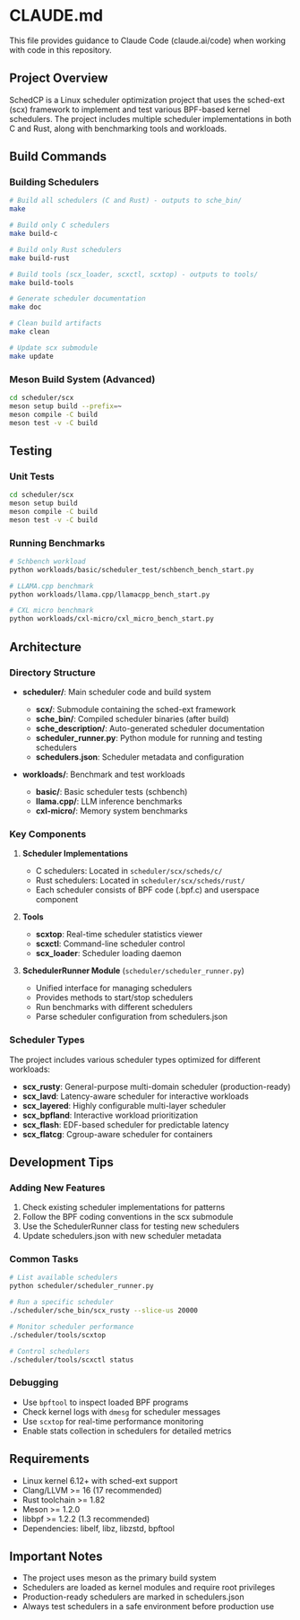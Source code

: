 # CLAUDE.md

This file provides guidance to Claude Code (claude.ai/code) when working with code in this repository.

## Project Overview

SchedCP is a Linux scheduler optimization project that uses the sched-ext (scx) framework to implement and test various BPF-based kernel schedulers. The project includes multiple scheduler implementations in both C and Rust, along with benchmarking tools and workloads.

## Build Commands

### Building Schedulers
```bash
# Build all schedulers (C and Rust) - outputs to sche_bin/
make

# Build only C schedulers
make build-c

# Build only Rust schedulers
make build-rust

# Build tools (scx_loader, scxctl, scxtop) - outputs to tools/
make build-tools

# Generate scheduler documentation
make doc

# Clean build artifacts
make clean

# Update scx submodule
make update
```

### Meson Build System (Advanced)
```bash
cd scheduler/scx
meson setup build --prefix=~
meson compile -C build
meson test -v -C build
```

## Testing

### Unit Tests
```bash
cd scheduler/scx
meson setup build
meson compile -C build
meson test -v -C build
```

### Running Benchmarks
```bash
# Schbench workload
python workloads/basic/scheduler_test/schbench_bench_start.py

# LLAMA.cpp benchmark
python workloads/llama.cpp/llamacpp_bench_start.py

# CXL micro benchmark
python workloads/cxl-micro/cxl_micro_bench_start.py
```

## Architecture

### Directory Structure
- **scheduler/**: Main scheduler code and build system
  - **scx/**: Submodule containing the sched-ext framework
  - **sche_bin/**: Compiled scheduler binaries (after build)
  - **sche_description/**: Auto-generated scheduler documentation
  - **scheduler_runner.py**: Python module for running and testing schedulers
  - **schedulers.json**: Scheduler metadata and configuration
  
- **workloads/**: Benchmark and test workloads
  - **basic/**: Basic scheduler tests (schbench)
  - **llama.cpp/**: LLM inference benchmarks
  - **cxl-micro/**: Memory system benchmarks

### Key Components

1. **Scheduler Implementations**
   - C schedulers: Located in `scheduler/scx/scheds/c/`
   - Rust schedulers: Located in `scheduler/scx/scheds/rust/`
   - Each scheduler consists of BPF code (.bpf.c) and userspace component

2. **Tools**
   - **scxtop**: Real-time scheduler statistics viewer
   - **scxctl**: Command-line scheduler control
   - **scx_loader**: Scheduler loading daemon

3. **SchedulerRunner Module** (`scheduler/scheduler_runner.py`)
   - Unified interface for managing schedulers
   - Provides methods to start/stop schedulers
   - Run benchmarks with different schedulers
   - Parse scheduler configuration from schedulers.json

### Scheduler Types

The project includes various scheduler types optimized for different workloads:
- **scx_rusty**: General-purpose multi-domain scheduler (production-ready)
- **scx_lavd**: Latency-aware scheduler for interactive workloads
- **scx_layered**: Highly configurable multi-layer scheduler
- **scx_bpfland**: Interactive workload prioritization
- **scx_flash**: EDF-based scheduler for predictable latency
- **scx_flatcg**: Cgroup-aware scheduler for containers

## Development Tips

### Adding New Features
1. Check existing scheduler implementations for patterns
2. Follow the BPF coding conventions in the scx submodule
3. Use the SchedulerRunner class for testing new schedulers
4. Update schedulers.json with new scheduler metadata

### Common Tasks
```bash
# List available schedulers
python scheduler/scheduler_runner.py

# Run a specific scheduler
./scheduler/sche_bin/scx_rusty --slice-us 20000

# Monitor scheduler performance
./scheduler/tools/scxtop

# Control schedulers
./scheduler/tools/scxctl status
```

### Debugging
- Use `bpftool` to inspect loaded BPF programs
- Check kernel logs with `dmesg` for scheduler messages
- Use `scxtop` for real-time performance monitoring
- Enable stats collection in schedulers for detailed metrics

## Requirements

- Linux kernel 6.12+ with sched-ext support
- Clang/LLVM >= 16 (17 recommended)
- Rust toolchain >= 1.82
- Meson >= 1.2.0
- libbpf >= 1.2.2 (1.3 recommended)
- Dependencies: libelf, libz, libzstd, bpftool

## Important Notes

- The project uses meson as the primary build system
- Schedulers are loaded as kernel modules and require root privileges
- Production-ready schedulers are marked in schedulers.json
- Always test schedulers in a safe environment before production use